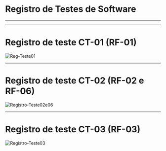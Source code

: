 # Registro de Testes de Software
--------------------------------------------------------------------------------------------------------------------------------------------------------------------------------
--------------------------------------------------------------------------------------------------------------------------------------------------------------------------------

# Registro de teste CT-01 (RF-01)

![Reg-Teste01](https://github.com/ICEI-PUC-Minas-PMV-ADS/pmv-ads-2023-1-e1-proj-web-t11-pmv-ads-2023-1-e1-proj-web-t11-05/assets/126190493/d362ad94-8e17-495f-8650-55bc12fd1ea3)

--------------------------------------------------------------------------------------------------------------------------------------------------------------------------------

# Registro de teste CT-02 (RF-02 e RF-06)

![Registro-Teste02e06](https://github.com/ICEI-PUC-Minas-PMV-ADS/pmv-ads-2023-1-e1-proj-web-t11-pmv-ads-2023-1-e1-proj-web-t11-05/assets/126190493/c5a28da4-9a6a-49bd-9032-31521c554f42)

--------------------------------------------------------------------------------------------------------------------------------------------------------------------------------

# Registro de teste CT-03 (RF-03)

![Registro-Teste03](https://github.com/ICEI-PUC-Minas-PMV-ADS/pmv-ads-2023-1-e1-proj-web-t11-pmv-ads-2023-1-e1-proj-web-t11-05/assets/126190493/eb1dc720-3860-4abb-b40d-72aec31e3e60)




